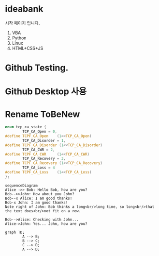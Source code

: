 # ideabank
시작 페이지 입니다. 
1. VBA
2. Python
3. Linux
4. HTML+CSS+JS

# Github Testing. 
# Github Desktop 사용 
# Rename ToBeNew

```c
enum tcp_ca_state {
        TCP_CA_Open = 0,
#define TCPF_CA_Open    (1<<TCP_CA_Open)
        TCP_CA_Disorder = 1,
#define TCPF_CA_Disorder (1<<TCP_CA_Disorder)
        TCP_CA_CWR = 2,
#define TCPF_CA_CWR     (1<<TCP_CA_CWR)
        TCP_CA_Recovery = 3,
#define TCPF_CA_Recovery (1<<TCP_CA_Recovery)
        TCP_CA_Loss = 4
#define TCPF_CA_Loss    (1<<TCP_CA_Loss)
};
```

```mermaid
sequenceDiagram
Alice ->> Bob: Hello Bob, how are you?
Bob-->>John: How about you John?
Bob--x Alice: I am good thanks!
Bob-x John: I am good thanks!
Note right of John: Bob thinks a long<br/>long time, so long<br/>that the text does<br/>not fit on a row.

Bob-->Alice: Checking with John...
Alice->John: Yes... John, how are you?
```

```mermaid
graph TD;
        A --> B;
        B --> C;
        C --> D;
        A --> D;
```
